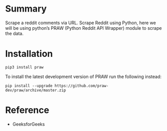 # Summary
Scrape a reddit comments via URL. Scrape Reddit using Python, here we will be using python’s PRAW (Python Reddit API Wrapper) module to scrape the data.

# Installation
```
pip3 install praw
```
To install the latest development version of PRAW run the following instead:
```
pip install --upgrade https://github.com/praw-dev/praw/archive/master.zip
```
# Reference
- GeeksforGeeks
